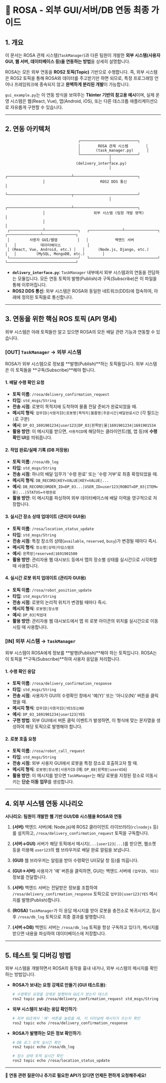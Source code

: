 # 🤝 ROSA - 외부 GUI/서버/DB 연동 최종 가이드

## **1. 개요**

이 문서는 ROSA 관제 시스템(`TaskManager`)과 다른 팀원이 개발한 **외부 시스템(사용자 GUI, 웹 서버, 데이터베이스 등)을 연동하는 방법**을 상세히 설명합니다.

ROSA는 모든 외부 연동을 **ROS2 토픽(Topic)** 기반으로 수행합니다. 즉, 외부 시스템은 ROS2 토픽을 통해 ROSA와 데이터를 주고받기만 하면 되므로, 특정 프로그래밍 언어나 프레임워크에 종속되지 않고 **완벽하게 분리된 개발**이 가능합니다.

`gui_example.py`는 이 연동 방식을 보여주는 **Tkinter 기반의 참고용 예시**이며, 실제 운영 시스템은 웹(React, Vue), 앱(Android, iOS), 또는 다른 데스크톱 애플리케이션으로 자유롭게 구현할 수 있습니다.

---

## **2. 연동 아키텍처**

```
                                 ┌──────────────────────────┐
                                 │        ROSA 관제 시스템        │
                                 │       (task_manager.py)      │
                                 └─────────────┬────────────┘
                                               │
                                (delivery_interface.py)
                                               │
                 ┌─────────────────────────────┴─────────────────────────────┐
                 │                         ROS2 DDS 통신                         │
                 └─────────────────────────────┬─────────────────────────────┘
                                               │
                 ┌─────────────────────────────┴─────────────────────────────┐
                 │                      외부 시스템 (팀원 개발 영역)                     │
                 │                                                           │
 ┌───────────────┴───────────────┐   ┌───────────────┴───────────────┐   ┌───────────────┴───────────────┐
 │         사용자 GUI/웹앱         │   │            백엔드 서버            │   │           데이터베이스            │
 │ (React, Vue, Android, etc.) │   │      (Node.js, Django, etc.)      │   │         (MySQL, MongoDB, etc.)        │
 └───────────────────────────────┘   └───────────────────────────────┘   └───────────────────────────────┘
```

-   **`delivery_interface.py`**: `TaskManager` 내부에서 외부 시스템과의 연동을 전담하는 모듈입니다. 모든 연동 토픽의 발행(Publish)과 구독(Subscribe)은 이 파일을 통해 이루어집니다.
-   **ROS2 DDS 통신**: 외부 시스템은 ROSA와 동일한 네트워크(DDS)에 접속하여, 아래에 정의된 토픽들로 통신합니다.

---

## **3. 연동을 위한 핵심 ROS 토픽 (API 명세)**

외부 시스템은 아래 토픽들만 알고 있으면 ROSA의 모든 배달 관련 기능과 연동할 수 있습니다.

### **[OUT] `TaskManager` → 외부 시스템**

ROSA가 외부 시스템으로 정보를 **발행(Publish)**하는 토픽들입니다. 외부 시스템은 이 토픽들을 **구독(Subscribe)**해야 합니다.

#### **1. 배달 수령 확인 요청**
-   **토픽 이름**: `/rosa/delivery_confirmation_request`
-   **타입**: `std_msgs/String`
-   **전송 시점**: 로봇이 목적지에 도착하여 물품 전달 준비가 완료되었을 때.
-   **메시지 형식**: `업무ID|사용자ID|로봇명|목적지|물품명|주문시간|배달완료시간` (각 필드는 `|`로 구분)
-   **예시**: `DP_03_1691901234|user123|DP_03|왼쪽방|물|1691901234|1691901534`
-   **활용 방안**: 이 메시지를 받으면, `사용자ID`에 해당하는 클라이언트(웹, 앱 등)에 **수령확인 UI**를 띄워줍니다.

#### **2. 작업 완료/실패 기록 (DB 저장용)**
-   **토픽 이름**: `/rosa/db_log`
-   **타입**: `std_msgs/String`
-   **전송 시점**: 하나의 배달 임무가 '수령 완료' 또는 '수령 거부'로 최종 확정되었을 때.
-   **메시지 형식**: `DB_RECORD|KEY=VALUE|KEY=VALUE|...`
-   **예시**: `DB_RECORD|ORDER_ID=DP_03...|USER_ID=user123|ROBOT=DP_03|ITEM=물|...|STATUS=수령완료`
-   **활용 방안**: 이 메시지를 파싱하여 외부 데이터베이스에 배달 이력을 영구적으로 저장합니다.

#### **3. 실시간 장소 상태 업데이트 (관리자 GUI용)**
-   **토픽 이름**: `/rosa/location_status_update`
-   **타입**: `std_msgs/String`
-   **전송 시점**: 특정 장소의 상태(`available`, `reserved`, `busy`)가 변경될 때마다 즉시.
-   **메시지 형식**: `장소명|상태|타임스탬프`
-   **예시**: `왼쪽방|reserved|1691901500`
-   **활용 방안**: 관리자용 웹 대시보드 등에서 맵의 장소별 상태를 실시간으로 시각화할 때 사용합니다.

#### **4. 실시간 로봇 위치 업데이트 (관리자 GUI용)**
-   **토픽 이름**: `/rosa/robot_position_update`
-   **타입**: `std_msgs/String`
-   **전송 시점**: 로봇의 논리적 위치가 변경될 때마다 즉시.
-   **메시지 형식**: `로봇명|장소명`
-   **예시**: `DP_03|픽업대`
-   **활용 방안**: 관리자용 웹 대시보드에서 맵 위 로봇 아이콘의 위치를 실시간으로 이동시킬 때 사용합니다.

### **[IN] 외부 시스템 → `TaskManager`**

외부 시스템이 ROSA에게 정보를 **발행(Publish)**해야 하는 토픽입니다. ROSA는 이 토픽을 **구독(Subscribe)**하여 사용자 응답을 처리합니다.

#### **1. 수령 확인 응답**
-   **토픽 이름**: `/rosa/delivery_confirmation_response`
-   **타입**: `std_msgs/String`
-   **전송 시점**: 사용자가 GUI의 수령확인 창에서 '예(Y)' 또는 '아니오(N)' 버튼을 클릭했을 때.
-   **메시지 형식**: `업무ID|사용자ID|YES또는NO`
-   **예시**: `DP_03_1691901234|user123|YES`
-   **구현 방법**: 외부 GUI에서 버튼 클릭 이벤트가 발생하면, 이 형식에 맞는 문자열을 생성하여 해당 토픽으로 발행해야 합니다.

#### **2. 로봇 호출 요청**
-   **토픽 이름**: `/rosa/robot_call_request`
-   **타입**: `std_msgs/String`
-   **전송 시점**: 외부 사용자 GUI에서 로봇을 특정 장소로 호출하고자 할 때.
-   **메시지 형식**: `로봇명|장소명|사용자ID` (예: `DP_08|왼쪽방|user456`)
-   **활용 방안**: 이 메시지를 받으면 `TaskManager`는 해당 로봇을 지정된 장소로 이동시키는 **단순 이동 업무**를 생성합니다.

---

## **4. 외부 시스템 연동 시나리오**

**시나리오: 팀원이 개발한 웹 기반 GUI/DB 시스템을 ROSA와 연동**

1.  **(서버)** 백엔드 서버(예: Node.js)에 ROS2 클라이언트 라이브러리(`rclnodejs` 등)를 설치하고, `/rosa/delivery_confirmation_request` 토픽을 구독합니다.

2.  **(서버→GUI)** 서버가 해당 토픽에서 메시지(`...|user123|...`)를 받으면, 웹소켓 등을 이용해 `user123`의 웹 브라우저로 배달 완료 알림을 보냅니다.

3.  **(GUI)** 웹 브라우저는 알림을 받아 수령확인 UI(모달 창 등)를 띄웁니다.

4.  **(GUI→서버)** 사용자가 '예' 버튼을 클릭하면, GUI는 백엔드 서버에 `(업무ID, YES)` 정보를 전달합니다.

5.  **(서버)** 백엔드 서버는 전달받은 정보를 조합하여 `/rosa/delivery_confirmation_response` 토픽으로 `업무ID|user123|YES` 메시지를 발행(Publish)합니다.

6.  **(ROSA)** `TaskManager`가 이 응답 메시지를 받아 로봇을 충전소로 복귀시키고, 잠시 후 `/rosa/db_log` 토픽으로 최종 결과를 발행합니다.

7.  **(서버→DB)** 백엔드 서버는 `/rosa/db_log` 토픽을 항상 구독하고 있다가, 메시지를 받으면 내용을 파싱하여 데이터베이스에 저장합니다.

---

## **5. 테스트 및 디버깅 방법**

외부 시스템을 개발하면서 ROSA의 동작을 흉내 내거나, 외부 시스템의 메시지를 확인하는 방법입니다.

-   **ROSA가 보내는 요청 강제로 만들기 (GUI 테스트용)**:
    ```bash
    # 수령확인 요청을 강제로 발행하여 GUI가 받는지 테스트
    ros2 topic pub /rosa/delivery_confirmation_request std_msgs/String "data: 'TEST_ORDER|user123|DP_03|테스트방|테스트물품|123|456'"
    ```

-   **외부 시스템이 보내는 응답 확인하기**:
    ```bash
    # 외부 GUI에서 '예' 버튼을 눌렀을 때, 이 터미널에 메시지가 뜨는지 확인
    ros2 topic echo /rosa/delivery_confirmation_response
    ```

-   **ROSA가 발행하는 모든 정보 확인하기**:
    ```bash
    # DB 로그 토픽 실시간 확인
    ros2 topic echo /rosa/db_log

    # 장소 상태 토픽 실시간 확인
    ros2 topic echo /rosa/location_status_update
    ```

---

**🤝 연동 관련 질문이나 추가로 필요한 API가 있다면 언제든 편하게 요청해주세요!**

